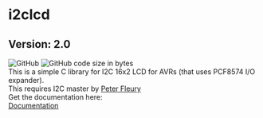 # i2clcd
## Version: 2.0
![GitHub](https://img.shields.io/github/license/w0qs1/i2clcd)
![GitHub code size in bytes](https://img.shields.io/github/languages/code-size/w0qs1/i2clcd)
<br>
This is a simple C library for I2C 16x2 LCD for AVRs (that uses PCF8574 I/O expander).<br>This requires I2C master by [Peter Fleury](http://www.peterfleury.epizy.com)<br>
Get the documentation here:<br>
[Documentation](https://w0qs1.github.io/i2clcd/)
